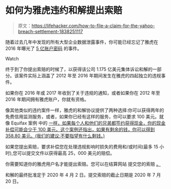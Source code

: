 # 如何为雅虎违约和解提出索赔

> 原文：<https://lifehacker.com/how-to-file-a-claim-for-the-yahoo-breach-settlement-1838251117>

随着过去几年中发现的所有大型企业数据泄露事件，你可能已经忘记了雅虎在 2016 年曝光了 [5 亿账户密码](https://lifehacker.com/500-million-yahoo-accounts-hacked-change-your-password-1786958537) 的事件。

Watch

终于到了你提出索赔的时候了，以获得该公司 1.175 亿美元集体诉讼和解的一部分。该案件实际上涵盖了 2012 年至 2016 年期间发生在雅虎的四起独立的违规事件。

如果你在 2016 年或 2017 年收到了关于违规的通知，或者如果你在 2012 年至 2016 年期间拥有雅虎账户，你就有资格。

像其他类似的违约案件一样，雅虎的和解协议提供了两种选择:你可以获得两年的免费信用监测服务，或者，如果你已经有这样的服务，你可以要求 100 美元。就像 Equifax 案例 中的 [一样，如果每个人和他们的兄弟都签约获得现金，你的现金补偿可能会少于 100 美元。这个案例还指出，如果有剩余的钱，你可以得到 358.80 美元。(我们的建议:不要指望有什么剩钱。)](https://twocents.lifehacker.com/why-you-might-not-get-125-in-equifax-settlement-money-1836788283?_ga=2.34413794.2134015256.1568056570-615946539.1557426350)

如果您提出索赔，要求补偿您在处理违规影响时损失的费用和/或时间(最多 15 小时),您可以提交文件以获得最高 25，000 美元的赔偿。

你需要知道你的雅虎用户名才能提出索赔。您可以在结算网站 提交您的索赔 [。](https://yahoodatabreachsettlement.com/en)

和解的最终批准定于 2020 年 4 月 2 日。提交索赔的截止日期是 2020 年 7 月 20 日。